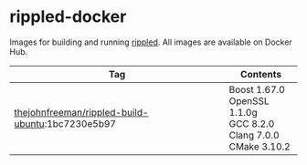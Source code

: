 # rippled-docker

Images for building and running [rippled](https://github.com/ripple/rippled).
All images are available on Docker Hub.

| Tag | Contents |
| --- | -------- |
| [thejohnfreeman/rippled-build-ubuntu](https://cloud.docker.com/repository/docker/thejohnfreeman/rippled-build-ubuntu):1bc7230e5b97 | Boost 1.67.0 <br /> OpenSSL 1.1.0g <br /> GCC 8.2.0 <br /> Clang 7.0.0 <br /> CMake 3.10.2
